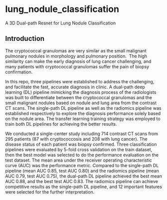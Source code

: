 # lung_nodule_classification
A 3D Dual-path Resnet for Lung Nodule Classification 

## Introduction
The cryptococcal granulomas are very similar as the small malignant pulmonary nodules in morphology and pulmonary position.  The high similarity can make the early diagnosis of lung cancer challenging, and many patients with cryptococcal granulomas suffer the pain of biopsy confirmation. 

In this repo, three pipelines were established to address the challenging, and facilitate the fast, accurate diagnosis in clinic. A dual-path deep learning (DL) pipeline mimicking the diagnosis process of the radiologists was built to differentiate between the cryptococcal granulomas and the small malignant nodules based on nodule and lung area from the contrast CT scans. The single-path DL pipeline as well as the radiomics pipeline was established respectively to explore the diagnosis performance solely based on the nodule area. The transfer learning training strategy was employed to train both DL pipelines for achieving the better results. 

We conducted a single-center study including 714 contrast CT scans from 295 patients (87 with cryptococcosis and 208 with lung cancer). The disease status of each patient was biopsy confirmed. Three classification pipelines were evaluated by 5-fold cross validation on the train dataset, then the best model was selected to do the performance evaluation on the test dataset. The mean area under the receiver operating characteristic curve (AUC) was the performance metric. Compared to the single-path DL pipeline (mean AUC 0.85, test AUC 0.80) and the radiomics pipeline (mean AUC 0.79, test AUC 0.75), the dual-path DL pipeline achieved the best mean AUC 0.88, and the best test AUC 0.83. The radiomics pipeline can achieve competitive results as the single-path DL pipeline, and 12 important features were selected for the further interpretation. 
